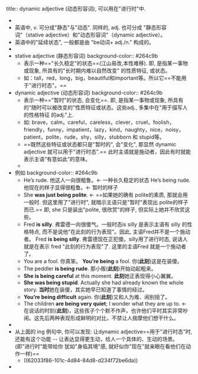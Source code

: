 title:: dynamic adjective (动态形容词), 可以用在"进行时"中.

-
- 英语中, v. 可分成"静态"与"动态".  同样的, adj. 也可分成 "静态形容词"（stative adjective）和"动态形容词"（dynamic adjective）。
- 英语中的"延续状态", 一般都是由 "be动词+ adj./n." 构成的。
-
- stative adjective  (静态形容词)
  background-color:: #264c9b
	- 表示一种=="长久稳定"的状态==(江山易改,本性难移). 即, 是指某一事物或现象, 所具有的"长时期内难以自然改变" 的性质特征, 或状态。
	- 如：tall，red，long，big，beautiful和important等。所以它==不能用于"进行时态"。==
- dynamic adjective (动态形容词)
  background-color:: #264c9b
	- 表示一种=="暂时"的状态, 会变化==. 即, 是指某一事物或现象, 所具有的"随时可以被改变的"性质特征或状态。这些adj., 多集中在"用于描写人的性格特征 的adj."上.
	- 如: brave，calm，careful，careless，clever，cruel，foolish，friendly，funny，impatient，lazy，kind，naughty，nice，noisy，patient，polite，rude，shy，silly，stubborn 和 stupid等。
	- ==既然这些特征或状态都只是"暂时的", 会"变化", 那显然 dynamic adjective 就可以用于"进行时态".== 此时主语就是施动者，因此有时就能表示主语“有意如此”的意味。
	-
- 例如
  background-color:: #264c9b
	- He’s rude. 他这人一向很粗鲁。<- 一种长久稳定的状态
	  He’s being rude. 他现在的样子显得很粗鲁。<- 暂时的样子
	- She **was just being polite**.  <- ==如果她的确有 polite的素质, 那就会用 一般时. 但这里用了"进行时", 就暗示主语只是"暂时"表现出 polite的样子而已.== 即, she 只是装出"polite, 很欣赏"的样子, 但实际上她并不欣赏这些。
	- Fred **is silly**. 弗雷德一向很傻气。一般时态is silly 是表示主语有 silly 的性格特点, 而不是说他"在此刻的行为表现"。因此, 主语Fred并不是一个施动者。
	  Fred **is being silly**. 弗雷德现在正犯傻。silly用了进行时态, 说话人就是在表示 fred "此刻的行为表现"了. 这里的主语Fred 就是一个施动者了。
	- You are a fool. 你真笨。
	  **You’re being** a fool. 你(**此刻**)这是在装傻。
	- The peddler **is being rude**. 那小贩(**此刻**)开始动起粗来。
	- **She is being careful** at this moment. **此刻**她正表现得小心翼翼。
	- **She was being stupid**. Actually she had already known the whole story. **当时**她在装傻，其实她早已知道了事情的经过。
	- **You’re being difficult** again. 你(**此刻**)又和人为难、闹别扭了。
	- The children **are being very quiet**; I wonder what they are up to. ← 在说话的时刻(**此刻**)，这些孩子个个默不作声，也许他们平时其实非常吵闹。这先后两种表现形成鲜明的对比，不禁让人揣摩他们想干什么。
-
- 从上面的 ing 例句中, 你可以发现: 让dynamic adjective==用于"进行时态"时, 还能有这个功能 -- 让表达显得更生动，给人一个具体的、生动的场景。(即"进行时"能带给你 犹如"身临其境"感, 就好似你"现在"就亲眼在看他们在动作一样)==
	- ((62033f86-101c-4d84-84d8-d234f72be6da))
-